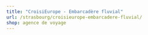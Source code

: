 ```yaml
---
title: "CroisiEurope - Embarcadère fluvial"
url: /strasbourg/croisieurope-embarcadere-fluvial/
shop: agence de voyage
---
```

